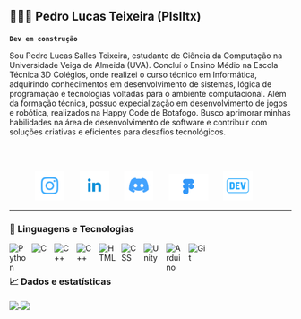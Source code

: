 ## 👨🏻‍💻 Pedro Lucas Teixeira (Plslltx)

**`Dev em construção`**


Sou Pedro Lucas Salles Teixeira, estudante de Ciência da Computação na Universidade Veiga de Almeida (UVA). Concluí o Ensino Médio na Escola Técnica 3D Colégios, onde realizei o curso técnico em Informática, adquirindo conhecimentos em desenvolvimento de sistemas, lógica de programação e tecnologias voltadas para o ambiente computacional. Além da formação técnica, possuo expecialização em desenvolvimento de jogos e robótica, realizados na Happy Code de Botafogo. Busco aprimorar minhas habilidades na área de desenvolvimento de software e contribuir com soluções criativas e eficientes para desafios tecnológicos.

<br/>
<br/>

<!-- Social icons section -->
<p align="center"> 
  <!--Instagram-->
  <a href="https://instagram.com/p.lzinn"><img width="52px" alt="Instagram" title="Instagram" src="https://github.com/Plslltx/Plslltx/blob/740b5c044ef85772f2755ecd1d7287e3d52caf8b/Icons%20portfolio/Instagram.png"/></a>
  &#8287;&#8287;&#8287;&#8287;&#8287;
  <!--LinkedIn-->
  <a href="https://www.linkedin.com/in/pedro-lucas-teixeira-777a29320/?skipRedirect=true"><img width="52px" alt="LinkedIn" title="LinkedIn" src="https://github.com/Plslltx/Plslltx/blob/740b5c044ef85772f2755ecd1d7287e3d52caf8b/Icons%20portfolio/Linkedin.png"/></a>
  &#8287;&#8287;&#8287;&#8287;&#8287; 
  <!--Discord-->
  <a href="https://discord.com/users/p3droluk45"><img width="52px" alt="Discord" title="Discord" src="https://github.com/Plslltx/Plslltx/blob/740b5c044ef85772f2755ecd1d7287e3d52caf8b/Icons%20portfolio/Discord.png"/></a>
  &#8287;&#8287;&#8287;&#8287;&#8287; 
  <!--figma-->
  <a href="https://www.figma.com/files/team/1533682264024420928/user/1533682259327800106?fuid=1533682259327800106" alt="figma" title="figma"><img width="70px" src="https://github.com/Plslltx/Plslltx/blob/3b7125b9500915e7045faf001e209420ec08f3f9/Icons%20portfolio/figma.png"/></a>
  &#8287;&#8287;&#8287;&#8287;&#8287;
  <!--Dev.to-->
  <a href="https://dev.to/plslltx" alt="Devto" title="Devto"><img width="52px" src="https://github.com/Plslltx/Plslltx/blob/bd3ff0a20e87b26dcfe0d952a030c68515aef1a2/Icons%20portfolio/devto.png"/></a>
  &#8287;&#8287;&#8287;&#8287;&#8287;
</p>


---

### 🤖 Linguagens e Tecnologias


<img 
    align="left" 
    alt="Python" 
    title="Python"
    width="30px" 
    style="padding-right: 10px;" 
    src="https://cdn.jsdelivr.net/gh/devicons/devicon@latest/icons/python/python-original.svg" 
/>


<img
    align="left" 
    alt="C" 
    title="C"
    width="30px" 
    style="padding-right: 10px;"
    src="https://cdn.jsdelivr.net/gh/devicons/devicon@latest/icons/c/c-original.svg" 
/>          

<img 
    align="left" 
    alt="C++" 
    title="C++"
    width="30px" 
    style="padding-right: 10px;" 
    src="https://cdn.jsdelivr.net/gh/devicons/devicon@latest/icons/cplusplus/cplusplus-plain.svg" 
/>

<img 
    align="left" 
    alt="C++" 
    title="C++"
    width="30px" 
    style="padding-right: 10px;" 
    src="https://cdn.jsdelivr.net/gh/devicons/devicon@latest/icons/java/java-original.svg" 
/>

<img 
    align="left" 
    alt="HTML"
    title="HTML" 
    width="30px" 
    style="padding-right: 10px;" 
    src="https://cdn.jsdelivr.net/gh/devicons/devicon@latest/icons/html5/html5-original.svg" 
/>
<img 
    align="left" 
    alt="CSS" 
    title="CSS"
    width="30px" 
    style="padding-right: 10px;" 
    src="https://cdn.jsdelivr.net/gh/devicons/devicon@latest/icons/css3/css3-original.svg" 
/>


 <img
     align="left" 
     alt="Unity" 
     title="Unity"
     width="30px" 
     style="padding-right: 10px;" 
   src="https://cdn.jsdelivr.net/gh/devicons/devicon@latest/icons/unity/unity-original.svg" />


<img
    align="left" 
    alt="Arduino" 
    title="Arduino"
    width="30px" 
    style="padding-right: 10px;" 
  src="https://cdn.jsdelivr.net/gh/devicons/devicon@latest/icons/arduino/arduino-original.svg" />
             
          

<img 
    align="left" 
    alt="Git" 
    title="Git"
    width="30px" 
    style="padding-right: 10px;" 
    src="https://cdn.jsdelivr.net/gh/devicons/devicon@latest/icons/git/git-original.svg" 
/>




<br/>
<br/>


### 📈 Dados e estatísticas


  <a href="https://github.com/plslltx/github-readme-stats">
  <img height=200 align="center" src="https://github-readme-stats.vercel.app/api?username=plslltx&show_icons=true&theme=tokyonight&include_all_commits=true)" />
</a>
<a href="https://github.com/plslltx/convoychat">
  <img height=200 align="center" src="https://github-readme-stats.vercel.app/api/top-langs?username=plslltx&layout=compact&langs_count=8&card_width=320&show_icons=true&theme=tokyonight&include_all_commits=true)" />
</a>

<br/>
<br/>



</div>
